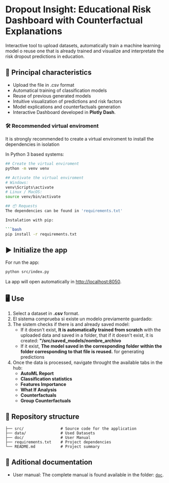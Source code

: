 # Dropout Insight: Educational Risk Dashboard with Counterfactual Explanations

Interactive tool to upload datasets, automatically train a machine learning model o reuse one that is already trained and visualize and interpretate the risk dropout predictions in education. 

## 🚀 Principal characteristics
- Upload the file in .csv format
- Automatical training of classification models
- Reuse of previous generated models
- Intuitive visualization of predictions and risk factors
- Model explications and counterfactuals generation
- Interactive Dashboard developed in **Plotly Dash**. 


### 🛠️ Recommended virtual enviroment 
It is strongly recommended to create a virtual enviroment to install the dependencies in isolation

In Python 3 based systems:

```bash
## Create the virtual enviroment
python -m venv venv

## Activate the virtual enviroment
# Windows:
venv\Scripts\activate
# Linux / MacOS:
source venv/bin/activate

## 📦 Requests
The dependencies can be found in 'requirements.txt'

Instalation with pip:

```bash
pip install -r requirements.txt
```


## ▶️ Initialize the app

For run the app:

```bash
python src/index.py
```

La app will open automatically in [http://localhost:8050](http://localhost:8050).

## 🖥️ Use

1. Select a dataset in **.csv** format.  
2. El sistema comprueba si existe un modelo previamente guardado:
2. The sistem checks if there is and already saved model:
      - If it doesn't exist, **It is automatically trained from scratch** with the uploaded data and saved in a folder, that if it doesn't exist, it is created: **"/src/saved_models/nombre_archivo**
      - If it exist, **The model saved in the corresponding folder within the folder corresponding to that file is reused.** for generating predictions   
3. Once the data is processed, navigate throught the available tabs in the hub:  
   - **AutoML Report**
   - **Classification statistics**
   - **Features Importance**  
   - **What If Analysis**  
   - **Counterfactuals**  
   - **Group Counterfactuals**

## 📂 Repository structure

```
├── src/                # Source code for the application
├── data/               # Used Datasets
├── doc/                # User Manual
├── requirements.txt    # Project dependencies
└── README.md           # Project summary
```

## 📖 Aditional documentation
- User manual: The complete manual is found available in the folder: [`doc`](doc/UserManual.pdf).


